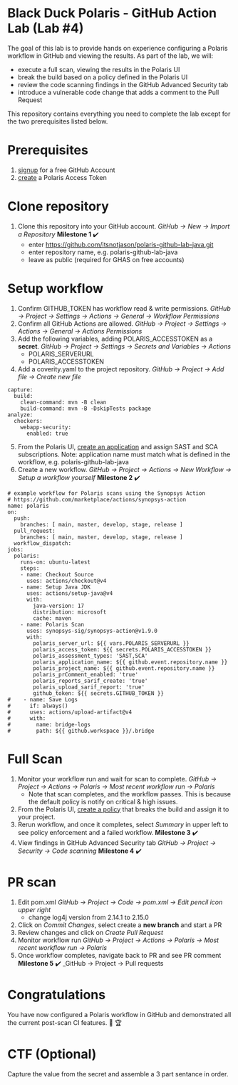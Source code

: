 # Black Duck Polaris - GitHub Action Lab (Lab #4)

The goal of this lab is to provide hands on experience configuring a Polaris workflow in GitHub and viewing the results. As part of the lab, we will:
- execute a full scan, viewing the results in the Polaris UI
- break the build based on a policy defined in the Polaris UI
- review the code scanning findings in the GitHub Advanced Security tab
- introduce a vulnerable code change that adds a comment to the Pull Request

This repository contains everything you need to complete the lab except for the two prerequisites listed below.

# Prerequisites

1. [signup](https://github.com/signup) for a free GitHub Account
2. [create](https://polaris.synopsys.com/developer/default/polaris-documentation/t_make-token) a Polaris Access Token

# Clone repository

1. Clone this repository into your GitHub account. _GitHub → New → Import a Repository_ **Milestone 1** :heavy_check_mark:
   - enter https://github.com/itsnotjason/polaris-github-lab-java.git
   - enter repository name, e.g. polaris-github-lab-java
   - leave as public (required for GHAS on free accounts)

# Setup workflow

1. Confirm GITHUB_TOKEN has workflow read & write permissions. _GitHub → Project → Settings → Actions → General → Workflow Permissions_
2. Confirm all GitHub Actions are allowed. _GitHub → Project → Settings → Actions → General → Actions Permissions_
3. Add the following variables, adding POLARIS_ACCESSTOKEN as a **secret**. _GitHub → Project → Settings → Secrets and Variables → Actions_
   - POLARIS_SERVERURL
   - POLARIS_ACCESSTOKEN
4. Add a coverity.yaml to the project repository. _GitHub → Project → Add file → Create new file_

```
capture:
  build:
    clean-command: mvn -B clean
    build-command: mvn -B -DskipTests package
analyze:
  checkers:
    webapp-security:
      enabled: true
```

5. From the Polaris UI, [create an application](https://polaris.synopsys.com/developer/default/polaris-documentation/t_gs-app-superuser) and assign SAST and SCA subscriptions. Note: application name must match what is defined in the workflow, e.g. polaris-github-lab-java
6. Create a new workflow. _GitHub → Project → Actions → New Workflow → Setup a workflow yourself_ **Milestone 2** :heavy_check_mark:

```
# example workflow for Polaris scans using the Synopsys Action
# https://github.com/marketplace/actions/synopsys-action
name: polaris
on:
  push:
    branches: [ main, master, develop, stage, release ]
  pull_request:
    branches: [ main, master, develop, stage, release ]
  workflow_dispatch:
jobs:
  polaris:
    runs-on: ubuntu-latest
    steps:
    - name: Checkout Source
      uses: actions/checkout@v4
    - name: Setup Java JDK
      uses: actions/setup-java@v4
      with:
        java-version: 17
        distribution: microsoft
        cache: maven
    - name: Polaris Scan
      uses: synopsys-sig/synopsys-action@v1.9.0
      with:
        polaris_server_url: ${{ vars.POLARIS_SERVERURL }}
        polaris_access_token: ${{ secrets.POLARIS_ACCESSTOKEN }}
        polaris_assessment_types: 'SAST,SCA'
        polaris_application_name: ${{ github.event.repository.name }}
        polaris_project_name: ${{ github.event.repository.name }}
        polaris_prComment_enabled: 'true'
        polaris_reports_sarif_create: 'true'
        polaris_upload_sarif_report: 'true'
        github_token: ${{ secrets.GITHUB_TOKEN }}
#    - name: Save Logs
#      if: always()
#      uses: actions/upload-artifact@v4
#      with:
#        name: bridge-logs
#        path: ${{ github.workspace }}/.bridge
```
# Full Scan

1. Monitor your workflow run and wait for scan to complete. _GitHub → Project → Actions → Polaris → Most recent workflow run → Polaris_
   - Note that scan completes, and the workflow passes. This is because the default policy is notify on critical & high issues.
2. From the Polaris UI, [create a policy](https://polaris.synopsys.com/developer/default/polaris-documentation/t_post_scan_policies) that breaks the build and assign it to your project.
3. Rerun workflow, and once it completes, select _Summary_ in upper left to see policy enforcement and a failed workflow. **Milestone 3** :heavy_check_mark:
4. View findings in GitHub Advanced Security tab _GitHub → Project → Security → Code scanning_ **Milestone 4** :heavy_check_mark:

# PR scan

1. Edit pom.xml _GitHub → Project → Code → pom.xml → Edit pencil icon upper right_
   - change log4j version from 2.14.1 to 2.15.0
3. Click on _Commit Changes_, select create a **new branch** and start a PR
4. Review changes and click on _Create Pull Request_
5. Monitor workflow run _GitHub → Project → Actions → Polaris → Most recent workflow run → Polaris_
6. Once workflow completes, navigate back to PR and see PR comment **Milestone 5** :heavy_check_mark: _GitHub → Project → Pull requests

# Congratulations

You have now configured a Polaris workflow in GitHub and demonstrated all the current post-scan CI features. :clap: :trophy:

# CTF (Optional)

Capture the value from the secret and assemble a 3 part sentance in order. 
